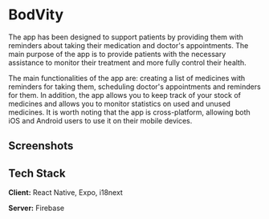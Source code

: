 
# BodVity

The app has been designed to support patients by providing them with reminders about taking their medication and doctor's appointments. The main purpose of the app is to provide patients with the necessary assistance to monitor their treatment and more fully control their health.

The main functionalities of the app are: creating a list of medicines with reminders for taking them, scheduling doctor's appointments and reminders for them. In addition, the app allows you to keep track of your stock of medicines and allows you to monitor statistics on used and unused medicines. It is worth noting that the app is cross-platform, allowing both iOS and Android users to use it on their mobile devices.


## Screenshots


## Tech Stack

**Client:** React Native, Expo, i18next

**Server:** Firebase


